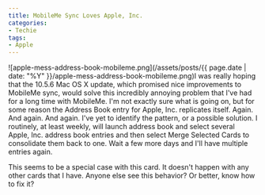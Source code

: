 ```yaml
---
title: MobileMe Sync Loves Apple, Inc.
categories:
- Techie
tags:
- Apple
---
```


![apple-mess-address-book-mobileme.png](/assets/posts/{{ page.date | date: "%Y" }}/apple-mess-address-book-mobileme.png)I was really hoping that the 10.5.6 Mac OS X update, which promised nice improvements to MobileMe sync, would solve this incredibly annoying problem that I've had for a long time with MobileMe. I'm not exactly sure what is going on, but for some reason the Address Book entry for Apple, Inc. replicates itself. Again. And again. And again.
I've yet to identify the pattern, or a possible solution. I routinely, at least weekly, will launch address book and select several Apple, Inc. address book entries and then select Merge Selected Cards to consolidate them back to one. Wait a few more days and I'll have multiple entries again.

This seems to be a special case with this card. It doesn't happen with any other cards that I have. Anyone else see this behavior? Or better, know how to fix it?
  

